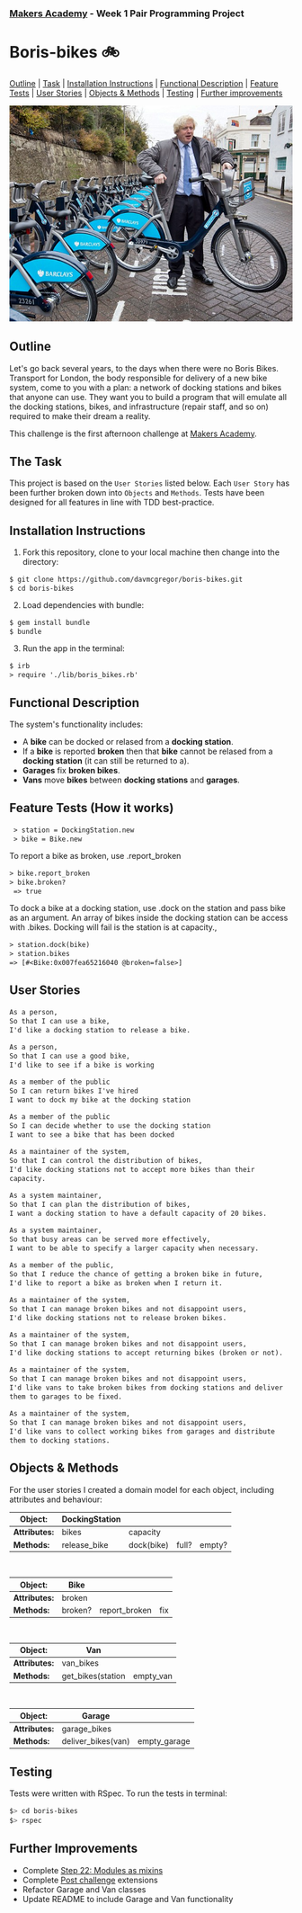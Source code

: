 ### [Makers Academy](http://www.makersacademy.com) - Week 1 Pair Programming Project

# Boris-bikes 🚲
[Outline](#Outline) | [Task](#Task) | [Installation Instructions](#Installation) | [Functional Description](#Functional_Description) | [Feature Tests](#Feature_Tests) | [User Stories](#Story) | [Objects & Methods](#Methods) | [Testing](#Testing) | [Further improvements](#Further_Improvements)

![boris_bikes](boris_bikes.jpg)

## <a name="Outline">Outline</a>

Let's go back several years, to the days when there were no Boris Bikes. Transport for London, the body responsible for delivery of a new bike system, come to you with a plan: a network of docking stations and bikes that anyone can use. They want you to build a program that will emulate all the docking stations, bikes, and infrastructure (repair staff, and so on) required to make their dream a reality.

This challenge is the first afternoon challenge at [Makers Academy](https://github.com/makersacademy).

## <a name="Task">The Task</a>
This project is based on the `User Stories` listed below. Each `User Story` has been further broken down into `Objects` and `Methods`. Tests have been designed for all features in line with TDD best-practice.

## <a name="Installation">Installation Instructions</a>

1. Fork this repository, clone to your local machine then change into the directory:
```
$ git clone https://github.com/davmcgregor/boris-bikes.git 
$ cd boris-bikes
```
2. Load dependencies with bundle:
```
$ gem install bundle
$ bundle
```
3. Run the app in the terminal:

```Shell
$ irb
> require './lib/boris_bikes.rb'
```
## <a name="Functional_Description">Functional Description</a>
The system's functionality includes:
* A __bike__ can be docked or relased from a __docking station__. 
* If a __bike__ is reported __broken__ then that __bike__
  cannot be relased from a __docking station__ (it can still be returned to a).
* __Garages__ fix __broken bikes__.
* __Vans__ move __bikes__ between __docking stations__ and __garages__.

## <a name="Feature_Tests">Feature Tests (How it works)</a>
```
 > station = DockingStation.new
 > bike = Bike.new
```
To report a bike as broken, use .report_broken
```
> bike.report_broken
> bike.broken?
 => true
 ```

To dock a bike at a docking station, use .dock on the station and pass bike as an argument. An array of bikes inside the docking station can be access with .bikes. Docking will fail is the station is at capacity.,

```
> station.dock(bike)
> station.bikes
=> [#<Bike:0x007fea65216040 @broken=false>] 
```

## <a name="Story">User Stories</a>

```
As a person,
So that I can use a bike,
I'd like a docking station to release a bike.
```
```
As a person,
So that I can use a good bike,
I'd like to see if a bike is working
```
```
As a member of the public
So I can return bikes I've hired
I want to dock my bike at the docking station
```
```
As a member of the public
So I can decide whether to use the docking station
I want to see a bike that has been docked
```
```
As a maintainer of the system,
So that I can control the distribution of bikes,
I'd like docking stations not to accept more bikes than their capacity.
```
```
As a system maintainer,
So that I can plan the distribution of bikes,
I want a docking station to have a default capacity of 20 bikes.
```
```
As a system maintainer,
So that busy areas can be served more effectively,
I want to be able to specify a larger capacity when necessary.
```
```
As a member of the public,
So that I reduce the chance of getting a broken bike in future,
I'd like to report a bike as broken when I return it.
```
```
As a maintainer of the system,
So that I can manage broken bikes and not disappoint users,
I'd like docking stations not to release broken bikes.
```
```
As a maintainer of the system,
So that I can manage broken bikes and not disappoint users,
I'd like docking stations to accept returning bikes (broken or not).
```
```
As a maintainer of the system,
So that I can manage broken bikes and not disappoint users,
I'd like vans to take broken bikes from docking stations and deliver them to garages to be fixed.
```
```
As a maintainer of the system,
So that I can manage broken bikes and not disappoint users,
I'd like vans to collect working bikes from garages and distribute them to docking stations.
```
## <a name="Methods">Objects & Methods</a>

For the user stories I created a domain model for each object, including attributes and behaviour:

| Object: | DockingStation | | | |
| ------- | ------- | - | - | - |
| **Attributes:** | bikes | capacity |
| **Methods:** | release_bike | dock(bike) | full? | empty? | remove_bikes |

<br/>

| Object: | Bike | | | 
| ------- | ----- | - | - | 
| **Attributes:** | broken |
| **Methods:** | broken? | report_broken | fix |

<br/>

| Object: | Van | |
| ------- | ----- | - |
| **Attributes:** | van_bikes |
| **Methods:** | get_bikes(station | empty_van | distribute_bikes(station) |

<br/>

| Object: | Garage | |
| ------- | ----- | - |
| **Attributes:** | garage_bikes |
| **Methods:** | deliver_bikes(van) | empty_garage | fix_bikes | return_fixed_bikes |

## <a name="Testing">Testing</a>

Tests were written with RSpec. To run the tests in terminal: 

```bash
$> cd boris-bikes
$> rspec
```

## <a name="Further_Improvements">Further Improvements</a>
* Complete [Step 22: Modules as mixins](https://github.com/davmcgregor/course/blob/master/boris_bikes/22_modules_as_mixins.md)
* Complete [Post challenge](https://github.com/davmcgregor/course/blob/master/boris_bikes/post_challenge.md) extensions
* Refactor Garage and Van classes
* Update README to include Garage and Van functionality
